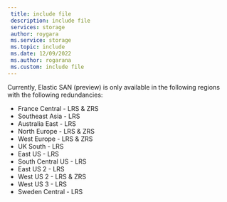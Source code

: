 ```yaml
---
 title: include file
 description: include file
 services: storage
 author: roygara
 ms.service: storage
 ms.topic: include
 ms.date: 12/09/2022
 ms.author: rogarana
 ms.custom: include file
---
```

Currently, Elastic SAN (preview) is only available in the following regions with the following redundancies:

- France Central - LRS & ZRS
- Southeast Asia - LRS
- Australia East - LRS
- North Europe - LRS & ZRS
- West Europe - LRS & ZRS
- UK South - LRS
- East US - LRS
- South Central US - LRS
- East US 2 - LRS
- West US 2 - LRS & ZRS
- West US 3 - LRS
- Sweden Central - LRS